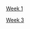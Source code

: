 [Week 1](https://jjustinyyang.github.io/cse15l-lab-reports/week1-lab-report.html)

[Week 3](https://jjustinyyang.github.io/cse15l-lab-reports/week2-lab-report.html)
